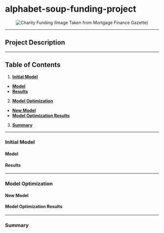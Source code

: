 # alphabet-soup-funding-project

<p align="center">
  <img src="https://wp-krypton.s3.amazonaws.com/wp-content/uploads/sites/3/2017/09/charity-fund-620x330.jpg" alt="Charity Funding (Image Taken from Mortgage Finance Gazette)">
</p>

-----

## Project Description

-----

## Table of Contents
1. [<b>Initial Model</b>](https://github.com/jonnybrammah/alphabet-soup-funding-project/blob/main/README.md#Initial-Model)
  - [<b>Model</b>](https://github.com/jonnybrammah/alphabet-soup-funding-project/blob/main/README.md#Model)
  - [<b>Results</b>](https://github.com/jonnybrammah/alphabet-soup-funding-project/blob/main/README.md#Results)
2. [<b>Model Optimization</b>](https://github.com/jonnybrammah/alphabet-soup-funding-project/blob/main/README.md#Model-Optimization)
  - [<b>New Model</b>](https://github.com/jonnybrammah/alphabet-soup-funding-project/blob/main/README.md#New-Model)
  - [<b>Model Optimization Results</b>](https://github.com/jonnybrammah/alphabet-soup-funding-project/blob/main/README.md#Model-Optimization-Results)
3. [<b>Summary</b>](https://github.com/jonnybrammah/alphabet-soup-funding-project/blob/main/README.md#Summary)
-----

### Initial Model

#### Model

#### Results

-----

### Model Optimization

#### New Model

#### Model Optimization Results

-----

### Summary
